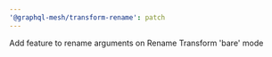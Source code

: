 ```yaml
---
'@graphql-mesh/transform-rename': patch
---
```


Add feature to rename arguments on Rename Transform 'bare' mode
